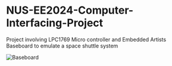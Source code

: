 # NUS-EE2024-Computer-Interfacing-Project
Project involving LPC1769 Micro controller and Embedded Artists Baseboard to emulate a space shuttle system

![Baseboard](https://github.com/deep4k/NUS-EE2024-Computer-Interfacing-Project/blob/master/SS.png)
